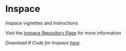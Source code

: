 # Inspace
Inspace vignettes and instructions

Visit the [Inspace Repository Page](https://aybloom.github.io/inspace/) for more information

*Download R Code for Inspace [here](https://minhaskamal.github.io/DownGit/#/home?url=https:%2F%2Fgithub.com%2Faybloom%2Finspace%2Ftree%2Fmain%2Fdocs%2FInspace)*
